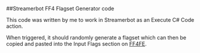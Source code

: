 ##Streamerbot FF4 Flagset Generator code

This code was written by me to work in Streamerbot as an Execute C# Code action.

When triggered, it should randomly generate a flagset which can then be copied and pasted into the Input Flags section on [FF4FE](http://www.ff4fe.com).

